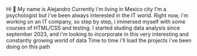 Hi 👋
My name is Alejandro
Currently i'm living in Mexico city
I'm a psychologist but i've been always interested in the IT world. Right now, i'm working on an IT company, so step by step, i immersed myself with some courses of HTML/CSS and testing.
I started studing data analysis since september 2023, and i'm looking to incorporate in this very interesting and constantly growing world of data
Time to time i'll load the projects i've been doing on this path

